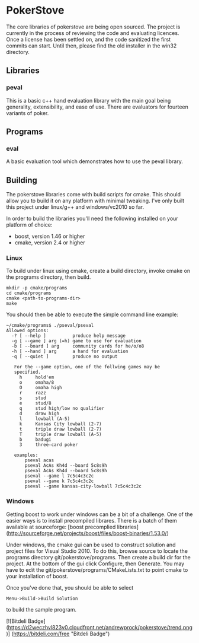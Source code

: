 PokerStove
==========

The core libraries of pokerstove are being open sourced.  The project
is currently in the process of reviewing the code and evaluating
licences.  Once a license has been settled on, and the code sanitized
the first commits can start.  Until then, please find the old
installer in the win32 directory.

## Libraries

### peval

This is a basic c++ hand evaluation library with the main goal being generality,
extensibility, and ease of use.  There are evaluators for fourteen variants of
poker.

## Programs

### eval

A basic evaluation tool which demonstrates how to use the peval library.

## Building

The pokerstove libraries come with build scripts for cmake.  This
should allow you to build it on any platform with minimal
tweaking.  I've only built this project under linux/g++ and
windows/vc2010 so far.

In order to build the libraries you'll need the following
installed on your platform of choice:

* boost, version 1.46 or higher
* cmake, version 2.4 or higher

### Linux

To build under linux using cmake, create a build directory,
invoke cmake on the programs directory, then build.

    mkdir -p cmake/programs
    cd cmake/programs
    cmake <path-to-programs-dir>
    make

You should then be able to execute the simple command line
example:

    ~/cmake/programs$ ./pseval/pseval
    Allowed options:
      -? [ --help ]          produce help message
      -g [ --game ] arg (=h) game to use for evaluation
      -b [ --board ] arg     community cards for he/o/o8
      -h [ --hand ] arg      a hand for evaluation
      -q [ --quiet ]         produce no output
    
       For the --game option, one of the follwing games may be
       specified.
         h     hold'em
         o     omaha/8
         O     omaha high
         r     razz
         s     stud
         e     stud/8
         q     stud high/low no qualifier
         d     draw high
         l     lowball (A-5)
         k     Kansas City lowball (2-7)
         t     triple draw lowball (2-7)
         T     triple draw lowball (A-5)
         b     badugi
         3     three-card poker
    
       examples:
           pseval acas
           pseval AcAs Kh4d --board 5c8s9h
           pseval AcAs Kh4d --board 5c8s9h
           pseval --game l 7c5c4c3c2c
           pseval --game k 7c5c4c3c2c
           pseval --game kansas-city-lowball 7c5c4c3c2c

    
### Windows

Getting boost to work under windows can be a bit of a challenge.
One of the easier ways is to install precompiled librares.  There
is a batch of them available at sourceforge: [boost precomplied
libraries]
(http://sourceforge.net/projects/boost/files/boost-binaries/1.53.0/)

Under windows, the cmake gui can be used to construct solution
and project files for Visual Studio 2010.  To do this, browse
source to locate the programs directory git/pokerstove/programs.
Then create a build dir for the project.  At the bottom of the
gui click Configure, then Generate.  You may have to edit the
git/pokerstove/programs/CMakeLists.txt to point cmake to your
installation of boost.

Once you've done that, you should be able to select 

    Menu->Build->Build Solution

to build the sample program.


[![Bitdeli Badge]
(https://d2weczhvl823v0.cloudfront.net/andrewprock/pokerstove/trend.png)]
(https://bitdeli.com/free "Bitdeli Badge")
